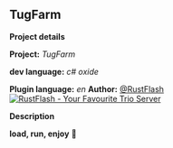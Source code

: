 ## TugFarm

**Project details**

**Project:** *TugFarm*

**dev language:** *c# oxide*

**Plugin language:** *en*
**Author:** [@RustFlash](https://github.com/Flash-Ticker)
[![RustFlash - Your Favourite Trio Server](https://github.com/Flash-Ticker/TugFarm/blob/main/thumb.png)](https://youtu.be/xJzMHkWhYpw?si=Xg3FFy5DJ8DGYJIP)


**Description**




**load, run, enjoy** 💝
